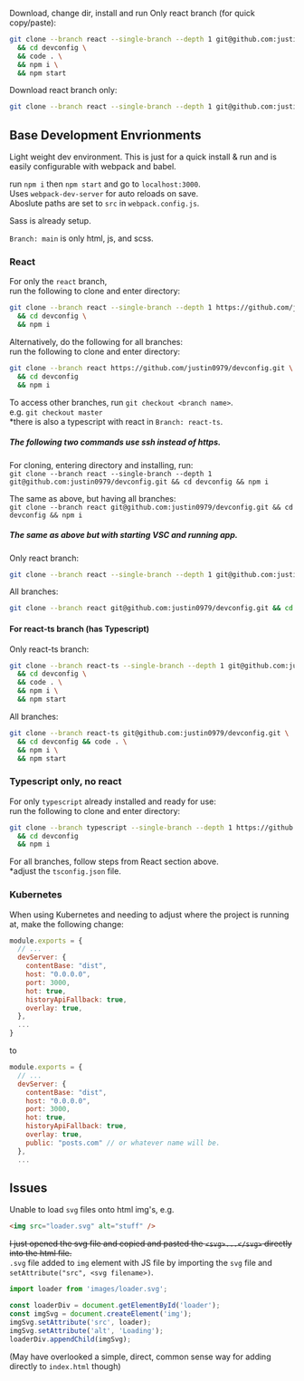Download, change dir, install and run Only react branch (for quick copy/paste):<br />
```sh
git clone --branch react --single-branch --depth 1 git@github.com:justin0979/devconfig.git \
  && cd devconfig \
  && code . \
  && npm i \
  && npm start
```

Download react branch only:

```sh
git clone --branch react --single-branch --depth 1 git@github.com:justin0979/devconfig.git
```


## Base Development Envrionments

Light weight dev environment. This is just for a quick install & run and is easily configurable with webpack and babel.

run `npm i` then `npm start` and go to `localhost:3000`.<br />
Uses `webpack-dev-server` for auto reloads on save.<br/>
Aboslute paths are set to `src` in `webpack.config.js`.

Sass is already setup.

`Branch: main` is only html, js, and scss.

### React

For only the `react` branch,<br />
run the following to clone and enter directory:
```sh
git clone --branch react --single-branch --depth 1 https://github.com/justin0979/devconfig.git \
  && cd devconfig \
  && npm i
 ```

Alternatively, do the following for all branches:<br />
run the following to clone and enter directory:<br />
```sh
git clone --branch react https://github.com/justin0979/devconfig.git \
  && cd devconfig
  && npm i
 ```
To access other branches, run `git checkout <branch name>`.<br />
e.g. `git checkout master`<br />
\*there is also a typescript with react in `Branch: react-ts`.

##### The following two commands use ssh instead of https.<br />

For cloning, entering directory and installing, run:<br />
`git clone --branch react --single-branch --depth 1 git@github.com:justin0979/devconfig.git && cd devconfig && npm i`
<br />

The same as above, but having all branches:<br />
`git clone --branch react git@github.com:justin0979/devconfig.git && cd devconfig && npm i`
<br />

##### The same as above but with starting VSC and running app.<br />

Only react branch:
```sh
git clone --branch react --single-branch --depth 1 git@github.com:justin0979/devconfig.git && cd devconfig && code . && npm i && npm start
```
All branches:
```sh
git clone --branch react git@github.com:justin0979/devconfig.git && cd devconfig && code . && npm i && npm start
```
#### For react-ts branch (has Typescript)<br />

Only react-ts branch:<br />
```sh
git clone --branch react-ts --single-branch --depth 1 git@github.com:justin0979/devconfig.git \
  && cd devconfig \
  && code . \
  && npm i \
  && npm start
```
All branches:
```sh
git clone --branch react-ts git@github.com:justin0979/devconfig.git \
  && cd devconfig && code . \
  && npm i \
  && npm start
```

### Typescript only, no react

For only `typescript` already installed and ready for use:<br />
run the following to clone and enter directory:<br />
```sh
git clone --branch typescript --single-branch --depth 1 https://github.com/justin0979/devconfig.git \
  && cd devconfig
  && npm i
```
For all branches, follow steps from React section above.<br />
\*adjust the `tsconfig.json` file.

### Kubernetes

When using Kubernetes and needing to adjust where the project is running at, make the following change:
```javascript
module.exports = {
  // ...
  devServer: {
    contentBase: "dist",
    host: "0.0.0.0",
    port: 3000,
    hot: true,
    historyApiFallback: true,
    overlay: true,
  },
  ...
}
```
to
```javascript
module.exports = {
  // ...
  devServer: {
    contentBase: "dist",
    host: "0.0.0.0",
    port: 3000,
    hot: true,
    historyApiFallback: true,
    overlay: true,
    public: "posts.com" // or whatever name will be.
  },
  ...
```

## Issues

Unable to load `svg` files onto html img's, e.g.
```html
<img src="loader.svg" alt="stuff" />
```
~~I just opened the svg file and copied and pasted the `<svg>...</svg>` directly into the html file.~~<br />
`.svg` file added to `img` element with JS file by importing the `svg` file and `setAttribute("src", <svg filename>)`.
```javascript
import loader from 'images/loader.svg';

const loaderDiv = document.getElementById('loader');
const imgSvg = document.createElement('img');
imgSvg.setAttribute('src', loader);
imgSvg.setAttribute('alt', 'Loading');
loaderDiv.appendChild(imgSvg);
```
(May have overlooked a simple, direct, common sense way for adding directly to `index.html` though)
